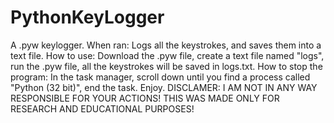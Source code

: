 # PythonKeyLogger
A .pyw keylogger. When ran: Logs all the keystrokes, and saves them into a text file. How to use: Download the .pyw file, create a text file named "logs", run the .pyw file, all the keystrokes will be saved in logs.txt. How to stop the program: In the task manager, scroll down until you find a process called "Python (32 bit)", end the task. Enjoy. DISCLAMER: I AM NOT IN ANY WAY RESPONSIBLE FOR YOUR ACTIONS! THIS WAS MADE ONLY FOR RESEARCH AND EDUCATIONAL PURPOSES!
